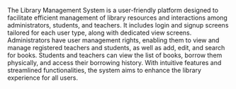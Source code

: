 The Library Management System is a user-friendly platform designed to facilitate efficient management of
library resources and interactions among administrators, students, and teachers. 
It includes login and signup screens tailored for each user type, along with dedicated view screens.
Administrators have user management rights, enabling them to view and manage registered teachers and students,
as well as add, edit, and search for books. Students and teachers can view the list of books, borrow them physically, 
and access their borrowing history. 
With intuitive features and streamlined functionalities, the system aims to enhance the library experience for all users.
